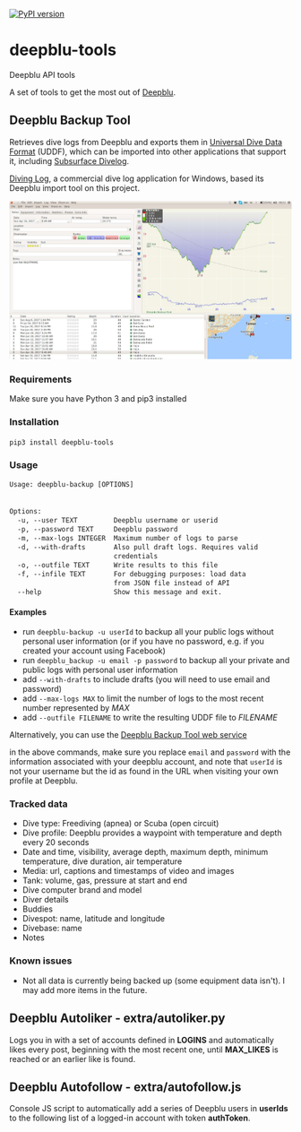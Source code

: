 [![PyPI version](https://badge.fury.io/py/deepblu-tools.svg)](https://pypi.org/project/deepblu-tools/)

# deepblu-tools
Deepblu API tools

A set of tools to get the most out of [Deepblu](https://deepblu.com).

## Deepblu Backup Tool
Retrieves dive logs from Deepblu and exports them in [Universal Dive Data Format](http://uddf.org) (UDDF), which can be imported into other applications that support it, including [Subsurface Divelog](https://subsurface-divelog.org/).

[Diving Log](http://www.divinglog.de/), a commercial dive log application for Windows, based its Deepblu import tool on this project.

![Deepblu logs imported into Subsurface](/web/img/imported_into_subsurface.jpg)

### Requirements
Make sure you have Python 3 and pip3 installed

### Installation

`pip3 install deepblu-tools`

### Usage

```
Usage: deepblu-backup [OPTIONS]


Options:
  -u, --user TEXT         Deepblu username or userid
  -p, --password TEXT     Deepblu password
  -m, --max-logs INTEGER  Maximum number of logs to parse
  -d, --with-drafts       Also pull draft logs. Requires valid
                          credentials
  -o, --outfile TEXT      Write results to this file
  -f, --infile TEXT       For debugging purposes: load data
                          from JSON file instead of API
  --help                  Show this message and exit.
```

#### Examples

- run `deepblu-backup -u userId` to backup all your public logs without personal user information (or if you have no password, e.g. if you created your account using Facebook)
- run `deepblu_backup -u email -p password` to backup all your private and public logs with personal user information
- add `--with-drafts` to include drafts (you will need to use email and password)
- add `--max-logs MAX` to limit the number of logs to the most recent number represented by *MAX*
- add `--outfile FILENAME` to write the resulting UDDF file to *FILENAME*

Alternatively, you can use the [Deepblu Backup Tool web service](http://worldofnonging.com/deepblu-tools/index.php)

in the above commands, make sure you replace `email` and `password` with the information associated with your deepblu account, and note that `userId` is not your username but the id as found in the URL when visiting your own profile at Deepblu.

### Tracked data
- Dive type: Freediving (apnea) or Scuba (open circuit)
- Dive profile: Deepblu provides a waypoint with temperature and depth every 20 seconds
- Date and time, visibility, average depth, maximum depth, minimum temperature, dive duration, air temperature
- Media: url, captions and timestamps of video and images
- Tank: volume, gas, pressure at start and end
- Dive computer brand and model
- Diver details
- Buddies
- Divespot: name, latitude and longitude
- Divebase: name
- Notes

### Known issues
- Not all data is currently being backed up (some equipment data isn't). I may add more items in the future.

## Deepblu Autoliker - extra/autoliker.py
Logs you in with a set of accounts defined in **LOGINS** and automatically likes every post, beginning with the most recent one, until **MAX_LIKES** is reached or an earlier like is found.

## Deepblu Autofollow - extra/autofollow.js
Console JS script to automatically add a series of Deepblu users in **userIds** to the following list of a logged-in account with token **authToken**.
